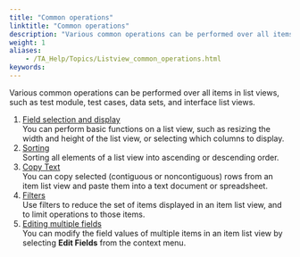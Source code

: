 ```yaml
--- 
title: "Common operations"
linktitle: "Common operations"
description: "Various common operations can be performed over all items in list views, such as test module, test cases, data sets, and interface list views."
weight: 1
aliases: 
    - /TA_Help/Topics/Listview_common_operations.html
keywords: 
---
```


Various common operations can be performed over all items in list views, such as test module, test cases, data sets, and interface list views.

1.  [Field selection and display](/user-guide/projects-and-project-items/project-items/list-view/common-operations/field-selection-and-display)  
You can perform basic functions on a list view, such as resizing the width and height of the list view, or selecting which columns to display.
2.  [Sorting](/user-guide/projects-and-project-items/project-items/list-view/common-operations/sorting)  
Sorting all elements of a list view into ascending or descending order.
3.  [Copy Text](/user-guide/projects-and-project-items/project-items/list-view/common-operations/copy-text)  
You can copy selected \(contiguous or noncontiguous\) rows from an item list view and paste them into a text document or spreadsheet.
4.  [Filters](/user-guide/projects-and-project-items/project-items/list-view/common-operations/filters)  
Use filters to reduce the set of items displayed in an item list view, and to limit operations to those items.
5.  [Editing multiple fields](/user-guide/projects-and-project-items/project-items/list-view/common-operations/editing-multiple-fields)  
You can modify the field values of multiple items in an item list view by selecting **Edit Fields** from the context menu.



